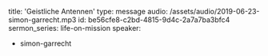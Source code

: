 title: 'Geistliche Antennen'
type: message
audio: /assets/audio/2019-06-23-simon-garrecht.mp3
id: be56cfe8-c2bd-4815-9d4c-2a7a7ba3bfc4
sermon_series: life-on-mission
speaker:
  - simon-garrecht

